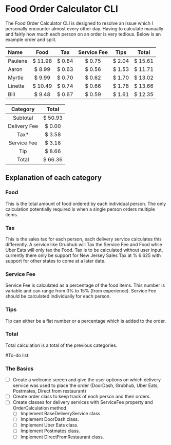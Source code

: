 # Food Order Calculator CLI

The Food Order Calculator CLI is designed to resolve an issue which I personally encounter almost every other day. 
Having to calculate manually and fairly how much each person on an order is very tedious. Below is an example order and split.


|  Name | Food  |  Tax | Service Fee | Tips | Total |
|:------|:-----:|:----:|:-----------:|:----:|:-----:|
|Paulene|$ 11.98|$ 0.84|$        0.75|$ 2.04|$ 15.61|
|Aaron  |$  8.99|$ 0.63|$        0.56|$ 1.53|$ 11.71|
|Myrtle |$  9.99|$ 0.70|$        0.62|$ 1.70|$ 13.02|
|Linette|$ 10.49|$ 0.74|$        0.66|$ 1.78|$ 13.66|
|Bill   |$  9.48|$ 0.67|$        0.59|$ 1.61|$ 12.35|

|Category    |Total  |
|:----------:|:-----:|
|Subtotal    |$ 50.93|
|Delivery Fee|$ 0.00 |
|Tax*        |$ 3.58 |
|Service Fee |$ 3.18 |
|Tip         |$ 8.66 |
|Total       |$ 66.36|

## Explanation of each category


### **Food**
This is the total amount of food ordered by each individual person. The only calculation potentially required is when a single person orders multiple items.

### **Tax**
This is the sales tax for each person, each delivery service calculates this differently. A service like Grubhub will Tax the Service Fee and Food while Uber Eats will only tax the Food.
Tax is to be calculated without user input, currently there only be support for New Jersey Sales Tax at % 6.625 with support for other states to come at a later date.

### **Service Fee**
Service Fee is calculated as a percentage of the food items. This number is variable and can range from 0% to 15% (from experience).
Service Fee should be calculated individually for each person.

### **Tips**
Tip can either be a flat number or a percentage which is added to the order.

### **Total**
Total calculation is a total of the previous categories.

#To-do list:

### The Basics

- [ ] Create a welcome screen and give the user options on which delivery service was used to place the order (DoorDash, Grubhub, Uber Eats, Postmates, Direct from restaurant)
- [ ] Create order class to keep track of each person and their orders.
- [ ] Create classes for delivery services with ServiceFee property and OrderCalculation method.
  - [ ] Implement BaseDeliveryService class.
  - [ ] Implement DoorDash class.
  - [ ] Implement Uber Eats class.
  - [ ] Implement Postmates class.
  - [ ] Implement DirectFromRestaurant class.
